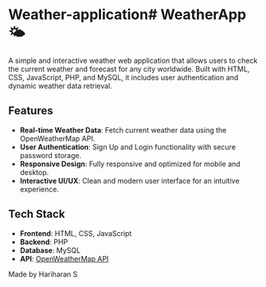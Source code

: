 # Weather-application# WeatherApp 🌤️

A simple and interactive weather web application that allows users to check the current weather and forecast for any city worldwide. Built with HTML, CSS, JavaScript, PHP, and MySQL, it includes user authentication and dynamic weather data retrieval.

## Features

- **Real-time Weather Data**: Fetch current weather data using the OpenWeatherMap API.
- **User Authentication**: Sign Up and Login functionality with secure password storage.
- **Responsive Design**: Fully responsive and optimized for mobile and desktop.
- **Interactive UI/UX**: Clean and modern user interface for an intuitive experience.

## Tech Stack

- **Frontend**: HTML, CSS, JavaScript
- **Backend**: PHP
- **Database**: MySQL
- **API**: [OpenWeatherMap API](https://openweathermap.org/api)

Made  by Hariharan S
